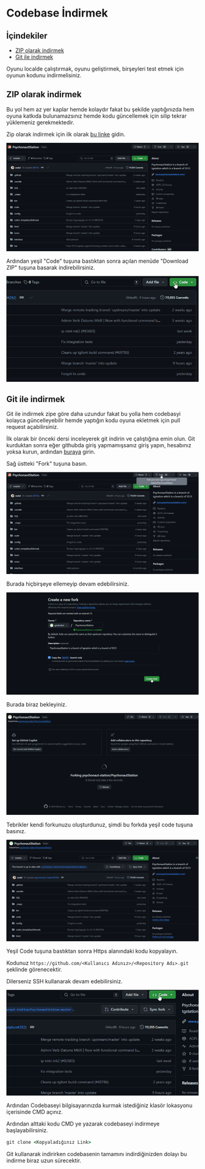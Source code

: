 # Codebase İndirmek

## İçindekiler

- [ZIP olarak indirmek](#zip-olarak-indirmek)
- [Git ile indirmek](#git-ile-indirmek)

Oyunu localde çalıştırmak, oyunu geliştirmek, birşeyleri test etmek için oyunun kodunu indirmelisiniz.

## ZIP olarak indirmek

Bu yol hem az yer kaplar hemde kolaydır fakat bu şekilde yaptığınızda hem oyuna katkıda bulunamazsınız hemde kodu güncellemek için silip tekrar yüklemeniz gerekmektedir.

Zip olarak indirmek için ilk olarak [bu linke](https://github.com/psychonaut-station/PsychonautStation) gidin.

![1](../../images/git/repo1.png)

Ardından yeşil "Code" tuşuna bastıktan sonra açılan menüde "Download ZIP" tuşuna basarak indirebilirsiniz.

![1](../../images/git/repo2.gif)

## Git ile indirmek

Git ile indirmek zipe göre daha uzundur fakat bu yolla hem codebasyi kolayca güncelleyebilir hemde yaptığın kodu oyuna ekletmek için pull request açabilirsiniz.

İlk olarak bir önceki dersi inceleyerek git indirin ve çalıştığına emin olun. Git kurduktan sonra eğer githubda giriş yapmamışsanız giriş yapın, hesabınız yoksa kurun, ardından [buraya](https://github.com/psychonaut-station/PsychonautStation) girin.

Sağ üstteki "Fork" tuşuna basın.

![1](../../images/git/repo3.png)

Burada hiçbirşeye ellemeyip devam edebilirsiniz.

![1](../../images/git/repo4.png)

Burada biraz bekleyiniz.

![1](../../images/git/repo5.gif)

Tebrikler kendi forkunuzu oluşturdunuz, şimdi bu forkda yeşil code tuşuna basınız.

![1](../../images/git/repo6.png)

Yeşil Code tuşuna bastıktan sonra Https alanındaki kodu kopyalayın.

Kodunuz `https://github.com/<Kullanıcı Adınız>/<Repository Adı>.git` şeklinde görenecektir.

Dilerseniz SSH kullanarak devam edebilirsiniz.

![1](../../images/git/repo7.gif)

Ardından Codebaseyi bilgisayarınızda kurmak istediğiniz klasör lokasyonu içerisinde CMD açınız.

Ardından alttaki kodu CMD ye yazarak codebaseyi indirmeye başlayabilirsiniz.

```cmd
git clone <Kopyaladığınız Link>
```

Git kullanarak indirirken codebasenin tamamını indirdiğinizden dolayı bu indirme biraz uzun sürecektir.

